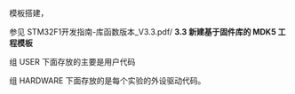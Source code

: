 模板搭建，

参见     STM32F1开发指南-库函数版本_V3.3.pdf/ **3.3 新建基于固件库的 MDK5 工程模板**



组 USER 下面存放的主要是用户代码

组 HARDWARE 下面存放的是每个实验的外设驱动代码。